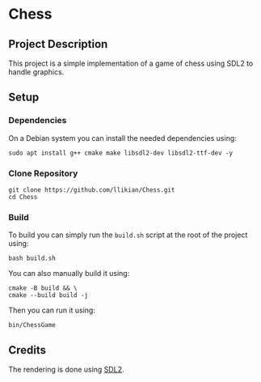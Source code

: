 # Chess
## Project Description
This project is a simple implementation of a game of chess using SDL2 to handle graphics.

## Setup
### Dependencies
On a Debian system you can install the needed dependencies using:
```shell
sudo apt install g++ cmake make libsdl2-dev libsdl2-ttf-dev -y
```

### Clone Repository
```shell
git clone https://github.com/llikian/Chess.git
cd Chess
```

### Build
To build you can simply run the `build.sh` script at the root of the project using:
```shell
bash build.sh
```

You can also manually build it using:
```shell
cmake -B build && \
cmake --build build -j
```

Then you can run it using:
```shell
bin/ChessGame
```

## Credits
The rendering is done using [SDL2](https://www.libsdl.org/).